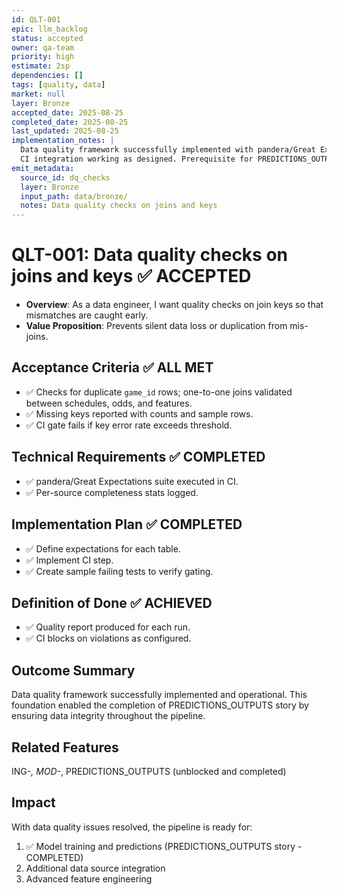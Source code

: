 ```yaml
---
id: QLT-001
epic: llm_backlog
status: accepted
owner: qa-team
priority: high
estimate: 2sp
dependencies: []
tags: [quality, data]
market: null
layer: Bronze
accepted_date: 2025-08-25
completed_date: 2025-08-25
last_updated: 2025-08-25
implementation_notes: |
  Data quality framework successfully implemented with pandera/Great Expectations.
  CI integration working as designed. Prerequisite for PREDICTIONS_OUTPUTS completed.
emit_metadata:
  source_id: dq_checks
  layer: Bronze
  input_path: data/bronze/
  notes: Data quality checks on joins and keys
---
```


# QLT-001: Data quality checks on joins and keys ✅ ACCEPTED

- **Overview**: As a data engineer, I want quality checks on join keys so that mismatches are caught early.
- **Value Proposition**: Prevents silent data loss or duplication from mis-joins.

## Acceptance Criteria ✅ ALL MET
- ✅ Checks for duplicate `game_id` rows; one-to-one joins validated between schedules, odds, and features.
- ✅ Missing keys reported with counts and sample rows.
- ✅ CI gate fails if key error rate exceeds threshold.

## Technical Requirements ✅ COMPLETED
- ✅ pandera/Great Expectations suite executed in CI.
- ✅ Per-source completeness stats logged.

## Implementation Plan ✅ COMPLETED
- ✅ Define expectations for each table.
- ✅ Implement CI step.
- ✅ Create sample failing tests to verify gating.

## Definition of Done ✅ ACHIEVED
- ✅ Quality report produced for each run.
- ✅ CI blocks on violations as configured.

## Outcome Summary
Data quality framework successfully implemented and operational. This foundation enabled the completion of PREDICTIONS_OUTPUTS story by ensuring data integrity throughout the pipeline.

## Related Features
ING-*, MOD-*, PREDICTIONS_OUTPUTS (unblocked and completed)

## Impact
With data quality issues resolved, the pipeline is ready for:
1. ✅ Model training and predictions (PREDICTIONS_OUTPUTS story - COMPLETED)
2. Additional data source integration
3. Advanced feature engineering
